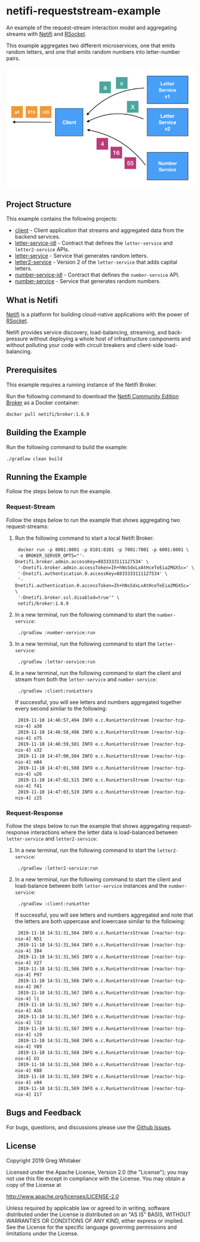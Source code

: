 # netifi-requeststream-example
An example of the request-stream interaction model and aggregating streams with [Netifi](https://www.netifi.com) and [RSocket](http://rsocket.io).

This example aggregates two different microservices, one that emits random letters, and one that emits random numbers into letter-number pairs.

![project-structure-image](image-demo.png)

## Project Structure
This example contains the following projects:

* [client](client) - Client application that streams and aggregated data from the backend services.
* [letter-service-idl](letter-service-idl) - Contract that defines the `letter-service` and `letter2-service` APIs.
* [letter-service](letter-service) - Service that generates random letters.
* [letter2-service](letter2-service) - Version 2 of the `letter-service` that adds capital letters.
* [number-service-idl](number-service-idl) - Contract that defines the `number-service` API.
* [number-service](number-service) - Service that generates random numbers.

## What is Netifi
[Netifi](https://www.netifi.com) is a platform for building cloud-native applications with the power of [RSocket](http://rsocket.io).

Netifi provides service discovery, load-balancing, streaming, and back-pressure without deploying a whole host of infrastructure components and without polluting your code with circuit breakers and client-side load-balancing. 

## Prerequisites
This example requires a running instance of the Netifi Broker.

Run the following command to download the [Netifi Community Edition Broker](https://www.netifi.com/netifi-ce) as a Docker container:

    docker pull netifi/broker:1.6.9

## Building the Example
Run the following command to build the example:

    ./gradlew clean build
    
## Running the Example
Follow the steps below to run the example.

### Request-Stream
Follow the steps below to run the example that shows aggregating two request-streams:

1. Run the following command to start a local Netifi Broker:

        docker run -p 8001:8001 -p 8101:8101 -p 7001:7001 -p 6001:6001 \
        -e BROKER_SERVER_OPTS="'-Dnetifi.broker.admin.accessKey=8833333111127534' \
        '-Dnetifi.broker.admin.accessToken=Ih+hNsSdxLxAtHceTeEia2MGXSc=' \
        '-Dnetifi.authentication.0.accessKey=8833333111127534' \
        '-Dnetifi.authentication.0.accessToken=Ih+hNsSdxLxAtHceTeEia2MGXSc=' \
        '-Dnetifi.broker.ssl.disabled=true'" \
        netifi/broker:1.6.9
        
2. In a new terminal, run the following command to start the `number-service`:

        ./gradlew :number-service:run
        
3. In a new terminal, run the following command to start the `letter-service`:

        ./gradlew :letter-service:run
        
4. In a new terminal, run the following command to start the client and stream from both the `letter-service` and `number-service`:

        ./gradlew :client:runLetters
        
    If successful, you will see letters and numbers aggregated together every second similar to the following:

        2019-11-10 14:46:57,494 INFO e.c.RunLettersStream [reactor-tcp-nio-4] a38
        2019-11-10 14:46:58,496 INFO e.c.RunLettersStream [reactor-tcp-nio-4] o75
        2019-11-10 14:46:59,501 INFO e.c.RunLettersStream [reactor-tcp-nio-4] x32
        2019-11-10 14:47:00,504 INFO e.c.RunLettersStream [reactor-tcp-nio-4] m84
        2019-11-10 14:47:01,508 INFO e.c.RunLettersStream [reactor-tcp-nio-4] u26
        2019-11-10 14:47:02,515 INFO e.c.RunLettersStream [reactor-tcp-nio-4] f41
        2019-11-10 14:47:03,519 INFO e.c.RunLettersStream [reactor-tcp-nio-4] z25

### Request-Response
Follow the steps below to run the example that shows aggregating request-response interactions where the letter data is load-balanced between `letter-service` and `letter2-service`:
    
1. In a new terminal, run the following command to start the `letter2-service`:

        ./gradlew :letter2-service:run
        
2. In a new terminal, run the following command to start the client and load-balance between both `letter-service` instances and the `number-service`:

        ./gradlew :client:runLetter
        
    If successful, you will see letters and numbers aggregated and note that the letters are both uppercase and lowercase similar to the following:

        2019-11-10 14:51:31,564 INFO e.c.RunLettersStream [reactor-tcp-nio-4] N51
        2019-11-10 14:51:31,564 INFO e.c.RunLettersStream [reactor-tcp-nio-4] I84
        2019-11-10 14:51:31,565 INFO e.c.RunLettersStream [reactor-tcp-nio-4] X27
        2019-11-10 14:51:31,566 INFO e.c.RunLettersStream [reactor-tcp-nio-4] P97
        2019-11-10 14:51:31,566 INFO e.c.RunLettersStream [reactor-tcp-nio-4] D67
        2019-11-10 14:51:31,567 INFO e.c.RunLettersStream [reactor-tcp-nio-4] l1
        2019-11-10 14:51:31,567 INFO e.c.RunLettersStream [reactor-tcp-nio-4] A16
        2019-11-10 14:51:31,567 INFO e.c.RunLettersStream [reactor-tcp-nio-4] l32
        2019-11-10 14:51:31,567 INFO e.c.RunLettersStream [reactor-tcp-nio-4] s19
        2019-11-10 14:51:31,568 INFO e.c.RunLettersStream [reactor-tcp-nio-4] Y89
        2019-11-10 14:51:31,568 INFO e.c.RunLettersStream [reactor-tcp-nio-4] O3
        2019-11-10 14:51:31,568 INFO e.c.RunLettersStream [reactor-tcp-nio-4] K88
        2019-11-10 14:51:31,569 INFO e.c.RunLettersStream [reactor-tcp-nio-4] o94
        2019-11-10 14:51:31,569 INFO e.c.RunLettersStream [reactor-tcp-nio-4] I17

## Bugs and Feedback
For bugs, questions, and discussions please use the [Github Issues](https://github.com/gregwhitaker/netifi-requeststream-example/issues).

## License
Copyright 2019 Greg Whitaker

Licensed under the Apache License, Version 2.0 (the "License");
you may not use this file except in compliance with the License.
You may obtain a copy of the License at

   http://www.apache.org/licenses/LICENSE-2.0

Unless required by applicable law or agreed to in writing, software
distributed under the License is distributed on an "AS IS" BASIS,
WITHOUT WARRANTIES OR CONDITIONS OF ANY KIND, either express or implied.
See the License for the specific language governing permissions and
limitations under the License.